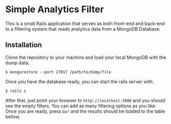# Simple Analytics Filter

This is a small Rails application that serves as
both front-end and back-end to a filtering system
that reads analytics data from a MongoDB Database.

## Installation

Clone the repository to your machine and
load your local MongoDB with the dump data.

    $ mongorestore --port 27017 /path/to/dump/file

Once you have the database ready, you can start the
rails server with:

    $ rails s

After that, just point your browser to `http://localhost:3000`
and you should see the empty filters. You can add
as many filtering options as you like. Once you are
ready, press `Go!` and the results should be loaded
to the table bellow.
